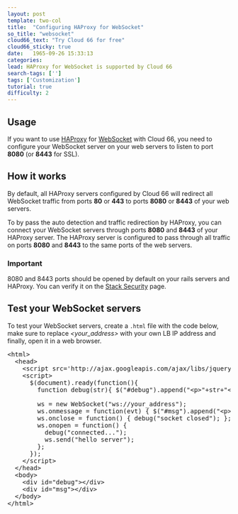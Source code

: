 ```yaml
---
layout: post
template: two-col
title:  "Configuring HAProxy for WebSocket"
so_title: "websocket"
cloud66_text: "Try Cloud 66 for free"
cloud66_sticky: true
date:   1965-09-26 15:33:13
categories: 
lead: HAProxy for WebSocket is supported by Cloud 66
search-tags: ['']
tags: ['Customization']
tutorial: true
difficulty: 2
---
```



## Usage

If you want to use [HAProxy](http://haproxy.1wt.eu/) for [WebSocket](http://en.wikipedia.org/wiki/WebSocket) with Cloud 66, you need to configure your WebSocket server on your web servers to listen to port **8080** (or **8443** for SSL).

## How it works

By default, all HAProxy servers configured by Cloud 66 will redirect all WebSocket traffic from ports **80** or **443** to ports **8080** or **8443** of your web servers.

To by pass the auto detection and traffic redirection by HAProxy, you can connect your WebSocket servers through ports **8080** and **8443** of your HAProxy server. The HAProxy server is configured to pass through all traffic on ports **8080** and **8443** to the same ports of the web servers.

<div class="notice">
      <h3>Important</h3>
        <p> 8080 and 8443 ports should be opened by default on your rails servers and HAProxy. You can verify it on the <a href="http://help.cloud66.com/managing-your-stack/stack-network-settings">Stack Security</a> page.</p>
</div>


## Test your WebSocket servers

To test your WebSocket servers, create a <code>.html</code> file with the code below, make sure to replace *&lt;your&#95;address&gt;* with your own LB IP address and finally, open it in a web browser.

<pre class="prettyprint">
&lt;html&gt;
  &lt;head&gt;
    &lt;script src=&#39;http://ajax.googleapis.com/ajax/libs/jquery/1.3.2/jquery.min.js&#39;&gt;&lt;/script&gt;
    &lt;script&gt;
      $(document).ready(function(){
        function debug(str){ $(&quot;#debug&quot;).append(&quot;&lt;p&gt;&quot;+str+&quot;&lt;/p&gt;&quot;); };

        ws = new WebSocket(&quot;ws://your&#95;address&quot;);
        ws.onmessage = function(evt) { $(&quot;#msg&quot;).append(&quot;&lt;p&gt;&quot;+evt.data+&quot;&lt;/p&gt;&quot;); };
        ws.onclose = function() { debug(&quot;socket closed&quot;); };
        ws.onopen = function() {
          debug(&quot;connected...&quot;);
          ws.send(&quot;hello server&quot;);
        };
      });
    &lt;/script&gt;
  &lt;/head&gt;
  &lt;body&gt;
    &lt;div id=&quot;debug&quot;&gt;&lt;/div&gt;
    &lt;div id=&quot;msg&quot;&gt;&lt;/div&gt;
  &lt;/body&gt;
&lt;/html&gt;
</pre>
